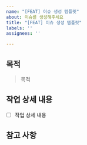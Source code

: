 ```yaml
---
name: "[FEAT] 이슈 생성 템플릿"
about: 이슈를 생성해주세요
title: "[FEAT] 이슈 생성 템플릿"
labels: ''
assignees: ''

---
```


## 목적

> 목적

## 작업 상세 내용

- [ ] 작업 상세 내용

## 참고 사항
